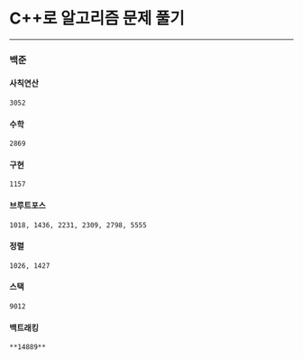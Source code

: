 # C++로 알고리즘 문제 풀기

---

### 백준

#### 사칙연산

```
3052
```

#### 수학

```
2869
```

#### 구현

```
1157
```

#### 브루트포스

```
1018, 1436, 2231, 2309, 2798, 5555
```

#### 정렬

```
1026, 1427
```

#### 스택

```
9012
```

#### 백트래킹

```
**14889**
```
